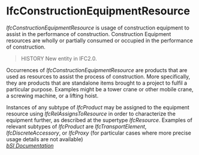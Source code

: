 IfcConstructionEquipmentResource
================================
_IfcConstructionEquipmentResource_ is usage of construction equipment to
assist in the performance of construction. Construction Equipment resources
are wholly or partially consumed or occupied in the performance of
construction.  
  
> HISTORY  New entity in IFC2.0.  
  
Occurrences of _IfcConstructionEquipmentResource_ are products that are used
as resources to assist the process of construction. More specifically, they
are products that are standalone items brought to a project to fulfil a
particular purpose. Examples might be a tower crane or other mobile crane, a
screwing machine, or a lifting hoist.  
  
Instances of any subtype of _IfcProduct_ may be assigned to the equipment
resource using _IfcRelAssignsToResource_ in order to characterize the
equipment further, as described at the supertype _IfcResource_. Examples of
relevant subtypes of _IfcProduct_ are _IfcTransportElement_,
_IfcDiscreteAccessory_, or _IfcProxy_ (for particular cases where more precise
usage details are not available)  
[ _bSI
Documentation_](https://standards.buildingsmart.org/IFC/DEV/IFC4_2/FINAL/HTML/schema/ifcconstructionmgmtdomain/lexical/ifcconstructionequipmentresource.htm)


